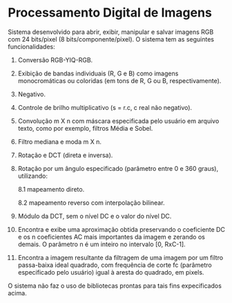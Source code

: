 # Processamento Digital de Imagens

Sistema desenvolvido para abrir, exibir, manipular e salvar imagens RGB com 24 bits/pixel (8 bits/componente/pixel). O sistema tem as seguintes funcionalidades:
1. Conversão RGB-YIQ-RGB.
2. Exibição de bandas individuais (R, G e B) como imagens monocromáticas ou coloridas (em tons de R, G ou B, respectivamente).
3. Negativo. 
4. Controle de brilho multiplicativo (s = r.c, c real não negativo).
5. Convolução m X n com máscara especificada pelo usuário em arquivo texto, como por exemplo, filtros Média e Sobel.
6. Filtro mediana e moda m X n.
7. Rotação e DCT (direta e inversa).
8. Rotação por um ângulo especificado (parâmetro entre 0 e 360 graus), utilizando:

   8.1 mapeamento direto.

   8.2 mapeamento reverso com interpolação bilinear.
   
9. Módulo da DCT, sem o nível DC e o valor do nível DC.
10. Encontra e exibe uma aproximação obtida preservando o coeficiente DC e os n coeficientes AC mais importantes da imagem e zerando os demais. O parâmetro n é um inteiro no intervalo [0, RxC-1].
11. Encontra a imagem resultante da filtragem de uma imagem por um filtro passa-baixa ideal quadrado, com frequência de corte fc (parâmetro especificado pelo usuário) igual à aresta do quadrado, em pixels.

O sistema não faz o uso de bibliotecas prontas para tais fins expecificados acima.
